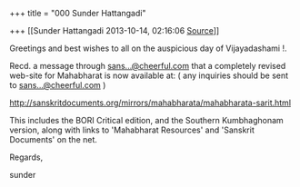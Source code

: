 +++
title = "000 Sunder Hattangadi"

+++
[[Sunder Hattangadi	2013-10-14, 02:16:06 [Source](https://groups.google.com/g/samskrita/c/Qz4uaAEc3jU)]]



Greetings and best wishes to all on the auspicious day of Vijayadashami !.

  

Recd. a message through [sans...@cheerful.com]() that a completely revised web-site for Mahabharat is now available at: ( any inquiries should be sent to [sans...@cheerful.com]() )  

  

<http://sanskritdocuments.org/mirrors/mahabharata/mahabharata-sarit.html>

  

This includes the BORI Critical edition, and the Southern Kumbhaghonam version, along with links to 'Mahabharat Resources' and 'Sanskrit Documents' on the net.

  

  

Regards,

  

sunder

